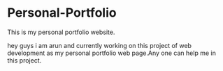 # Personal-Portfolio
This is my personal portfolio website.

hey guys i am arun and currently working on this project of web development as my personal portfolio web page.Any one can help me in this project.
